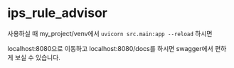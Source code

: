 # ips_rule_advisor
사용하실 때 my_project/venv에서 `uvicorn src.main:app --reload` 하시면

localhost:8080으로 이동하고 localhost:8080/docs를 하시면 swagger에서 편하게 보실 수 있습니다.
